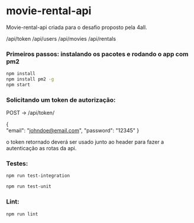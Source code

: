 # movie-rental-api

Movie-rental-api criada para o desafio proposto pela 4all.

/api/token
/api/users
/api/movies
/api/rentals

### Primeiros passos: instalando os pacotes e rodando o app com pm2
```sh
npm install
npm install pm2 -g 
npm start
```
### Solicitando um token de autorização:

POST -> /api/token/

{		
    "email": "johndoe@email.com",
    "password": "12345"
}

o token retornado deverá ser usado junto ao header para fazer a autenticação as rotas da api.

### Testes:
```sh
npm run test-integration

npm run test-unit 

```

### Lint:

```sh
npm run lint
```